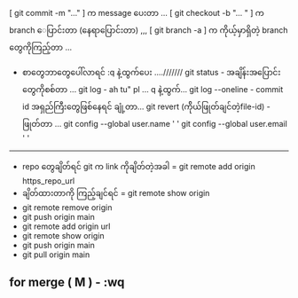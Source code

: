 [ git commit -m "..." ] က message ပေးတာ ...
[ git checkout -b "...	" ] က branch ေပြာင်းတာ (နေရာပြောင်းတာ) ,,,
[ git branch -a ] က ကိုယ့်မှာရှိတဲ့ branch တွေကိုကြည့်တာ ...
* စာတွေဘာတွေပေါ်လာရင် :q နဲ့ထွက်ပေး ....///////
git status - အချိန်းအပြောင်းတွေကိုစစ်တာ ...
git log - ah tu" pl ...
q နဲ့ထွက်...
git log --oneline - commit id အရှည်ကြီးတွေဖြစ်နေရင် ချုံ့တာ...
git revert (က်ိုယ်ဖြုတ်ချင်တဲ့file-id) - ဖြုတ်တာ ...
git config --global user.name ' '
git config --global user.email ' '

--------------------------------------------------
- repo တွေချိတ်ရင် git က link ကိုချိတ်တဲ့အခါ = git remote add origin https_repo_url
- ချိတ်ထားတာကို ကြည့်ချင်ရင် = git remote show origin
- git remote remove origin
- git push origin main
- git remote add origin url
- git remote show origin
- git push origin main
- git pull origin main 

for merge ( M ) - :wq
--------------------------------------------------
